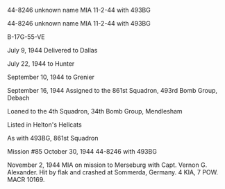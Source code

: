 





44-8246 unknown name MIA 11-2-44 with 493BG






 




44-8246 unknown name MIA 11-2-44 with 493BG

B-17G-55-VE

July 9, 1944 Delivered to Dallas

July 22, 1944 to Hunter

September 10, 1944 to Grenier

September 16, 1944 Assigned to the 861st
Squadron, 493rd Bomb Group, Debach

Loaned to the 4th Squadron, 34th Bomb
Group, Mendlesham

Listed in Helton's Hellcats

As with 493BG, 861st Squadron

Mission #85 October 30, 1944 44-8246 with 493BG


November 2, 1944 MIA on mission to Merseburg with Capt. Vernon G. Alexander.
Hit by flak and crashed at Sommerda, Germany. 4 KIA, 7 POW. MACR 10169\.




